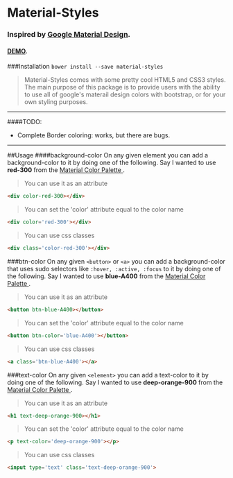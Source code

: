 

Material-Styles
===============

### Inspired by [Google Material Design](http://www.google.com/design/spec/style/color.html).

#### [DEMO](http://material-styles.azurewebsites.net).


###Installation
`bower install --save material-styles`

> Material-Styles comes with some pretty cool HTML5 and CSS3 styles.
The main purpose of this package is to provide users with the ability to use all of google's materail design colors with bootstrap, or for your own styling purposes.

----------

####TODO: 
- Complete Border coloring: works, but there are bugs.

----------

##Usage
####background-color
On any given element you can add a background-color to it by doing one of the following.
Say I wanted to use **red-300** from the [Material Color Palette ](http://www.google.com/design/spec/style/color.html).

>You can use it as an attribute

```html
<div color-red-300></div>
```
 
>You can set the 'color' attribute equal to the color name

```html
<div color='red-300'></div> 
```
 
>You can use css classes

```html
<div class='color-red-300'></div> 
```

###btn-color
On any given `<button>` or `<a>` you can add a background-color that uses sudo selectors like 
`:hover, :active, :focus` to it by doing one of the following.
Say I wanted to use **blue-A400** from the [Material Color Palette ](http://www.google.com/design/spec/style/color.html).

>You can use it as an attribute

```html
<button btn-blue-A400></button>
```
 
>You can set the 'color' attribute equal to the color name

```html
<button btn-color='blue-A400'></button> 
```
 
>You can use css classes

```html
<a class='btn-blue-A400'></a>
```

###text-color
On any given `<element>`  you can add a text-color to it by doing one of the following.
Say I wanted to use **deep-orange-900** from the [Material Color Palette ](http://www.google.com/design/spec/style/color.html).

>You can use it as an attribute

```html
<h1 text-deep-orange-900></h1>
```
 
>You can set the 'color' attribute equal to the color name

```html
<p text-color='deep-orange-900'></p> 
```
 
>You can use css classes

```html
<input type='text' class='text-deep-orange-900'>
```
